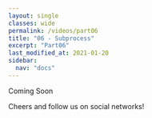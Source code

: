 ```yaml
---
layout: single
classes: wide
permalink: /videos/part06
title: "06 - Subprocess"
excerpt: "Part06"
last_modified_at: 2021-01-20
sidebar:
  nav: "docs"
---
```


Coming Soon


Cheers and follow us on social networks!
